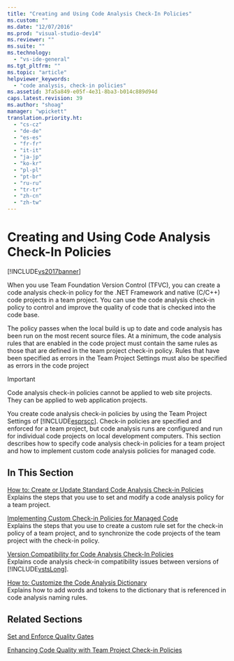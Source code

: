 ```yaml
---
title: "Creating and Using Code Analysis Check-In Policies"
ms.custom: ""
ms.date: "12/07/2016"
ms.prod: "visual-studio-dev14"
ms.reviewer: ""
ms.suite: ""
ms.technology: 
  - "vs-ide-general"
ms.tgt_pltfrm: ""
ms.topic: "article"
helpviewer_keywords: 
  - "code analysis, check-in policies"
ms.assetid: 3fa5a849-e05f-4e31-8ba3-b014c889d94d
caps.latest.revision: 39
ms.author: "shoag"
manager: "wpickett"
translation.priority.ht: 
  - "cs-cz"
  - "de-de"
  - "es-es"
  - "fr-fr"
  - "it-it"
  - "ja-jp"
  - "ko-kr"
  - "pl-pl"
  - "pt-br"
  - "ru-ru"
  - "tr-tr"
  - "zh-cn"
  - "zh-tw"
---
```

# Creating and Using Code Analysis Check-In Policies
[!INCLUDE[vs2017banner](../code-quality/includes/vs2017banner.md)]

When you use Team Foundation Version Control (TFVC), you can create a code analysis check-in policy for the .NET Framework and native (C/C++) code projects in a team project. You can use the code analysis check-in policy to control and improve the quality of code that is checked into the code base.  
  
 The policy passes when the local build is up to date and code analysis has been run on the most recent source files. At a minimum, the code analysis rules that are enabled in the code project must contain the same rules as those that are defined in the team project check-in policy. Rules that have been specified as errors in the Team Project Settings must also be specified as errors in the code project  
  
> [!IMPORTANT]
>  Code analysis check-in policies cannot be applied to web site projects. They can be applied to web application projects.  
  
 You create code analysis check-in policies by using the Team Project Settings of [!INCLUDE[esprscc](../code-quality/includes/esprscc_md.md)]. Check-in policies are specified and enforced for a team project, but code analysis runs are configured and run for individual code projects on local development computers. This section describes how to specify code analysis check-in policies for a team project and how to implement custom code analysis policies for managed code.  
  
## In This Section  
 [How to: Create or Update Standard Code Analysis Check-in Policies](../code-quality/how-to--create-or-update-standard-code-analysis-check-in-policies.md)  
 Explains the steps that you use to set and modify a code analysis policy for a team project.  
  
 [Implementing Custom Check-in Policies for Managed Code](../code-quality/implementing-custom-code-analysis-check-in-policies-for-managed-code.md)  
 Explains the steps that you use to create a custom rule set for the check-in policy of a team project, and to synchronize the code projects of the team project with the check-in policy.  
  
 [Version Compatibility for Code Analysis Check-In Policies](../code-quality/version-compatibility-for-code-analysis-check-in-policies.md)  
 Explains code analysis check-in compatibility issues between versions of [!INCLUDE[vstsLong](../code-quality/includes/vstslong_md.md)].  
  
 [How to: Customize the Code Analysis Dictionary](../code-quality/how-to--customize-the-code-analysis-dictionary.md)  
 Explains how to add words and tokens to the dictionary that is referenced in code analysis naming rules.  
  
## Related Sections  
 [Set and Enforce Quality Gates](http://msdn.microsoft.com/library/bdc5666e-6cf0-45b2-a0a1-133c3f61e852)  
  
 [Enhancing Code Quality with Team Project Check-in Policies](../code-quality/enhancing-code-quality-with-team-project-check-in-policies.md)